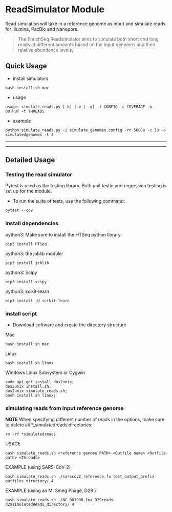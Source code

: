 # ReadSimulator Module
Read simulation will take in a reference genome as input and simulate reads for 
Illumina, PacBio and Nanopore. 

> The EnrichSeq Readsimulator aims to simulate both short and long reads at different amounts based on the input genomes and their relative abundance levels. 

## Quick Usage

* install simulators
```
bash install.sh mac
```

* usage
```
usage: simulate_reads.py [-h] [-v | -q] -i CONFIG -c COVERAGE -o OUTPUT -t THREADS
```

* example
```
python simulate_reads.py -i simulate_genomes.config -rn 50000 -c 30 -o simulatedgenomes -t 4
```

***
***

## Detailed Usage

### Testing the read simulator
Pytest is used as the testing library. Both unit testin and regression testing is set up for the module. 

* To run the suite of tests, use the following command:
```
pytest --cov
```

### install dependencies

python3: Make sure to install the HTSeq python library:
```
pip3 install HTSeq
```

python3: the joblib module:
```
pip3 install joblib
```

python3: Scipy
```
pip3 install scipy
```

python3: scikit-learn
```
pip3 install -U scikit-learn
```

### install script
* Download software and create the directory structure

Mac
```
bash install.sh mac
```

Linux
```                                                                             
bash install.sh linux                                                          
```

Windows Linux Subsystem or Cygwin
```
sudo apt-get install dos2unix;
dos2unix install.sh;
dos2unix simulate_reads.sh;
bash install.sh linux;
```

### simulating reads from input reference genome
**NOTE**
When specifying different number of reads in the options, make sure to delete all \*\_simulatedreads directories:
```
rm -rf *simulatedreads
```
USAGE
```
bash simulate_reads.sh <reference genome PATH> <Outfile name> <Outfile path> <Threads>
```

EXAMPLE (using SARS-CoV-2)
```
bash simulate_reads.sh ./sarscov2_reference.fa test_output_prefix outfiles_directory/ 4
```

EXAMPLE (using an M. Smeg Phage, D29 )
```
bash simulate_reads.sh ./NC_001900.fna D29reads d29simulatedReads_directory/ 4
```

